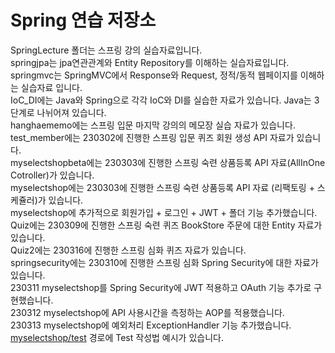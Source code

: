 # Spring 연습 저장소

SpringLecture 폴더는 스프링 강의 실습자료입니다.
<br>
springjpa는 jpa연관관계와 Entity Repository를 이해하는 실습자료입니다.
<br>
springmvc는 SpringMVC에서 Response와 Request, 정적/동적 웹페이지를 이해하는 실습자료 입니다.
<br>
IoC_DI에는 Java와 Spring으로 각각 IoC와 DI를 실습한 자료가 있습니다. Java는 3단계로 나뉘어져 있습니다.
<br>
hanghaememo에는 스프링 입문 마지막 강의의 메모장 실습 자료가 있습니다.
<br>
test_member에는 230302에 진행한 스프링 입문 퀴즈 회원 생성 API 자료가 있습니다.
<br>
myselectshopbeta에는 230303에 진행한 스프링 숙련 상품등록 API 자료(AllInOne Cotroller)가 있습니다.
<br>
myselectshop에는 230303에 진행한 스프링 숙련 상품등록 API 자료 (리팩토링 + 스케쥴러)가 있습니다.
<br>
myselectshop에 추가적으로 회원가입 + 로그인 + JWT + 폴더 기능 추가했습니다. 
<br>
Quiz에는 230309에 진행한 스프링 숙련 퀴즈 BookStore 주문에 대한 Entity 자료가 있습니다.
<br>
Quiz2에는 230316에 진행한 스프링 심화 퀴즈 자료가 있습니다.
<br>
springsecurity에는 230310에 진행한 스프링 심화 Spring Security에 대한 자료가 있습니다.
<br>
230311 myselectshop를 Spring Security에 JWT 적용하고 OAuth 기능 추가로 구현했습니다.
<br>
230312 myselectshop에 API 사용시간을 측정하는 AOP를 적용했습니다.
<br>
230313 myselectshop에 예외처리 ExceptionHandler 기능 추가했습니다.
<br>
[myselectshop/test](https://github.com/ChoonB/SpringPractice/tree/master/SpringLecture/myselectshop/test)  경로에 Test 작성법 예시가 있습니다.

